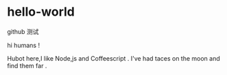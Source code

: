 # hello-world
github 测试

hi humans !

Hubot here,I like Node,js and Coffeescript .
I've had taces on the moon and find them far .
